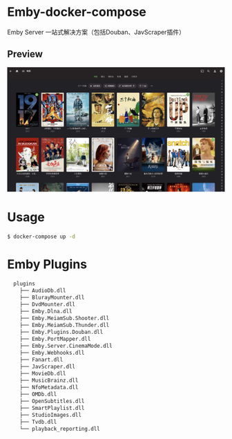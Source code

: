 # Emby-docker-compose
Emby Server 一站式解决方案（包括Douban、JavScraper插件）



## Preview

![embyweb](.images/embyweb.jpg)




# Usage
```sh
$ docker-compose up -d
```

# Emby Plugins
```
  plugins	
	├── AudioDb.dll
	├── BlurayMounter.dll
	├── DvdMounter.dll
	├── Emby.Dlna.dll
	├── Emby.MeiamSub.Shooter.dll
	├── Emby.MeiamSub.Thunder.dll
	├── Emby.Plugins.Douban.dll
	├── Emby.PortMapper.dll
	├── Emby.Server.CinemaMode.dll
	├── Emby.Webhooks.dll
	├── Fanart.dll
	├── JavScraper.dll
	├── MovieDb.dll
	├── MusicBrainz.dll
	├── NfoMetadata.dll
	├── OMDb.dll
	├── OpenSubtitles.dll
	├── SmartPlaylist.dll
	├── StudioImages.dll
	├── Tvdb.dll
	└── playback_reporting.dll
```
